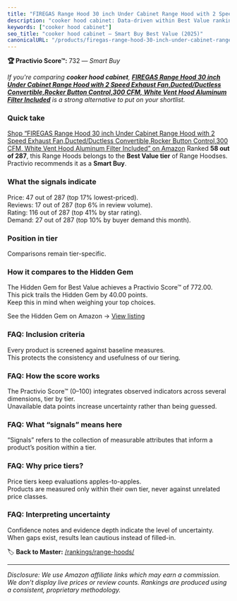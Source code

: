 ```yaml
---
title: "FIREGAS Range Hood 30 inch Under Cabinet Range Hood with 2 Speed Exhaust Fan,Ducted/Ductless Convertible,Rocker Button Control,300 CFM, White Vent Hood Aluminum Filter Included"
description: "cooker hood cabinet: Data-driven within Best Value ranking using the Practivio Score™. Positioned by quality, value, demand, findability, momentum."
keywords: ["cooker hood cabinet"]
seo_title: "cooker hood cabinet — Smart Buy Best Value (2025)"
canonicalURL: "/products/firegas-range-hood-30-inch-under-cabinet-range-hood-with-2-speed-exhaust-fanductedductless-convertiblerocker-button-control300-cfm-white-vent-hood-aluminum-filter-included-B0BVH5QWM8/"
---
```


**🏆 Practivio Score™:** 732 — _Smart Buy_


*If you're comparing **cooker hood cabinet**, **[FIREGAS Range Hood 30 inch Under Cabinet Range Hood with 2 Speed Exhaust Fan,Ducted/Ductless Convertible,Rocker Button Control,300 CFM, White Vent Hood Aluminum Filter Included](https://www.amazon.com/dp/B0BVH5QWM8?tag=practivio-20)** is a strong alternative to put on your shortlist.*
### Quick take
[Shop “FIREGAS Range Hood 30 inch Under Cabinet Range Hood with 2 Speed Exhaust Fan,Ducted/Ductless Convertible,Rocker Button Control,300 CFM, White Vent Hood Aluminum Filter Included” on Amazon](https://www.amazon.com/dp/B0BVH5QWM8?tag=practivio-20)
Ranked **58 out of 287**, this Range Hoods belongs to the **Best Value tier** of Range Hoodses.  
Practivio recommends it as a **Smart Buy**.

### What the signals indicate
Price: 47 out of 287 (top 17% lowest-priced).  
Reviews: 17 out of 287 (top 6% in review volume).  
Rating: 116 out of 287 (top 41% by star rating).  
Demand: 27 out of 287 (top 10% by buyer demand this month).

### Position in tier
Comparisons remain tier-specific.

### How it compares to the Hidden Gem
The Hidden Gem for Best Value achieves a Practivio Score™ of 772.00.  
This pick trails the Hidden Gem by 40.00 points.  
Keep this in mind when weighing your top choices.  

See the Hidden Gem on Amazon → [View listing](https://www.amazon.com/dp/B077BPDF8S?tag=practivio-20)

### FAQ: Inclusion criteria
Every product is screened against baseline measures.  
This protects the consistency and usefulness of our tiering.

### FAQ: How the score works
The Practivio Score™ (0–100) integrates observed indicators across several dimensions, tier by tier.  
Unavailable data points increase uncertainty rather than being guessed.

### FAQ: What “signals” means here
“Signals” refers to the collection of measurable attributes that inform a product’s position within a tier.

### FAQ: Why price tiers?
Price tiers keep evaluations apples-to-apples.  
Products are measured only within their own tier, never against unrelated price classes.

### FAQ: Interpreting uncertainty
Confidence notes and evidence depth indicate the level of uncertainty.  
When gaps exist, results lean cautious instead of filled-in.


🏷️ **Back to Master:** [/rankings/range-hoods/](/rankings/range-hoods/)

---
_Disclosure: We use Amazon affiliate links which may earn a commission. We don’t display live prices or review counts. Rankings are produced using a consistent, proprietary methodology._
